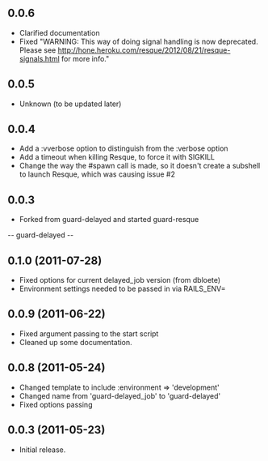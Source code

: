## 0.0.6

 * Clarified documentation
 * Fixed "WARNING: This way of doing signal handling is now deprecated. Please see http://hone.heroku.com/resque/2012/08/21/resque-signals.html for more info."

## 0.0.5

 * Unknown (to be updated later)

## 0.0.4

 * Add a :vverbose option to distinguish from the :verbose option
 * Add a timeout when killing Resque, to force it with SIGKILL
 * Change the way the #spawn call is made, so it doesn't create a subshell to launch
   Resque, which was causing issue #2

## 0.0.3

 * Forked from guard-delayed and started guard-resque


-- guard-delayed --

## 0.1.0 (2011-07-28)

 * Fixed options for current delayed_job version (from dbloete)
 * Environment settings needed to be passed in via RAILS_ENV=

## 0.0.9 (2011-06-22)

 * Fixed argument passing to the start script
 * Cleaned up some documentation.

## 0.0.8 (2011-05-24)

 * Changed template to include :environment => 'development'
 * Changed name from 'guard-delayed_job' to 'guard-delayed'
 * Fixed options passing

## 0.0.3 (2011-05-23)

 * Initial release.

